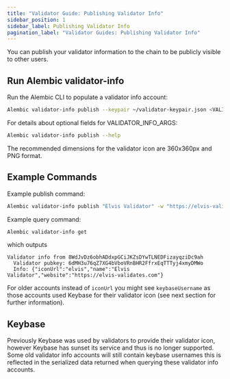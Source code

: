 ```yaml
---
title: "Validator Guide: Publishing Validator Info"
sidebar_position: 1
sidebar_label: Publishing Validator Info
pagination_label: "Validator Guides: Publishing Validator Info"
---
```


You can publish your validator information to the chain to be publicly visible to other users.

## Run Alembic validator-info

Run the Alembic CLI to populate a validator info account:

```bash
Alembic validator-info publish --keypair ~/validator-keypair.json <VALIDATOR_INFO_ARGS> <VALIDATOR_NAME>
```

For details about optional fields for VALIDATOR_INFO_ARGS:

```bash
Alembic validator-info publish --help
```

The recommended dimensions for the validator icon are 360x360px and PNG format.

## Example Commands

Example publish command:

```bash
Alembic validator-info publish "Elvis Validator" -w "https://elvis-validates.com" -i "https://elvis-validates.com/my-icon.png"
```

Example query command:

```bash
Alembic validator-info get
```

which outputs

```text
Validator info from 8WdJvDz6obhADdxpGCiJKZsDYwTLNEDFizayqziDc9ah
  Validator pubkey: 6dMH3u76qZ7XG4bVboVRnBHR2FfrxEqTTTyj4xmyDMWo
  Info: {"iconUrl":"elvis","name":"Elvis Validator","website":"https://elvis-validates.com"}
```

For older accounts instead of `iconUrl` you might see `keybaseUsername` as those accounts used Keybase for their validator icon (see next section for further information).

## Keybase

Previously Keybase was used by validators to provide their validator icon, however Keybase has sunset its service and thus is no longer supported. Some old validator info accounts will still contain keybase usernames this is reflected in the serialized data returned when querying these validator info accounts.
